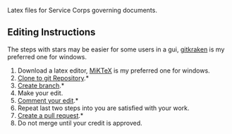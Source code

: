 Latex files for Service Corps governing documents.
## Editing Instructions
The steps with stars may be easier for some users in a gui, [gitkraken](https://www.gitkraken.com/) is my preferred one for windows.
1. Download a latex editor, [MiKTeX](https://miktex.org/download) is my preferred one for windows.
2. [Clone to git Repository](https://git-scm.com/book/en/v2/Git-Basics-Getting-a-Git-Repository).*
3. [Create branch](https://git-scm.com/book/en/v2/Git-Branching-Basic-Branching-and-Merging).*
4. Make your edit.
5. [Comment your edit](https://git-scm.com/docs/git-commit).*
6. Repeat last two steps into you are satisfied with your work.
7. [Create a pull request](https://help.github.com/en/articles/creating-a-pull-request).*
8. Do not merge until your credit is approved.

